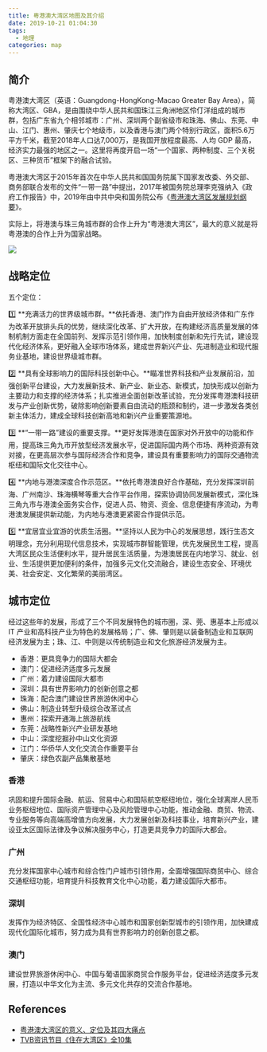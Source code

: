 ```yaml
---
title: 粤港澳大湾区地图及其介绍
date: 2019-10-21 01:04:30
tags:
  - 地理
categories: map
---
```


## 简介

粤港澳大湾区（英语：Guangdong-HongKong-Macao Greater Bay Area），简称大湾区、GBA，是由围绕中华人民共和国珠江三角洲地区伶仃洋组成的城市群，包括广东省九个相邻城市：广州、深圳两个副省级市和珠海、佛山、东莞、中山、江门、惠州、肇庆七个地级市，以及香港与澳门两个特别行政区，面积5.6万平方千米，截至2018年人口达7,000万，是我国开放程度最高、人均 GDP 最高，经济实力最强的地区之一。这里将再度开启一场“一个国家、两种制度、三个关税区、三种货币”框架下的融合试验。

粤港澳大湾区于2015年首次在中华人民共和国国务院属下国家发改委、外交部、商务部联合发布的文件“一带一路”中提出，2017年被国务院总理李克强纳入《政府工作报告》中，2019年由中共中央和国务院公布《[粤港澳大湾区发展规划纲要](http://www.gov.cn/zhengce/2019-02/18/content_5366593.htm#1)》。

实际上，将港澳与珠三角城市群的合作上升为“粤港澳大湾区”，最大的意义就是将粤港澳的合作上升为国家战略。


![](/images/map/珠江三角洲地区地图.jpg)


## 战略定位

五个定位：

:one: **充满活力的世界级城市群。**依托香港、澳门作为自由开放经济体和广东作为改革开放排头兵的优势，继续深化改革、扩大开放，在构建经济高质量发展的体制机制方面走在全国前列、发挥示范引领作用，加快制度创新和先行先试，建设现代化经济体系，更好融入全球市场体系，建成世界新兴产业、先进制造业和现代服务业基地，建设世界级城市群。

:two: **具有全球影响力的国际科技创新中心。**瞄准世界科技和产业发展前沿，加强创新平台建设，大力发展新技术、新产业、新业态、新模式，加快形成以创新为主要动力和支撑的经济体系；扎实推进全面创新改革试验，充分发挥粤港澳科技研发与产业创新优势，破除影响创新要素自由流动的瓶颈和制约，进一步激发各类创新主体活力，建成全球科技创新高地和新兴产业重要策源地。

:three: **“一带一路”建设的重要支撑。**更好发挥港澳在国家对外开放中的功能和作用，提高珠三角九市开放型经济发展水平，促进国际国内两个市场、两种资源有效对接，在更高层次参与国际经济合作和竞争，建设具有重要影响力的国际交通物流枢纽和国际文化交往中心。

:four: **内地与港澳深度合作示范区。**依托粤港澳良好合作基础，充分发挥深圳前海、广州南沙、珠海横琴等重大合作平台作用，探索协调协同发展新模式，深化珠三角九市与港澳全面务实合作，促进人员、物资、资金、信息便捷有序流动，为粤港澳发展提供新动能，为内地与港澳更紧密合作提供示范。

:five: **宜居宜业宜游的优质生活圈。**坚持以人民为中心的发展思想，践行生态文明理念，充分利用现代信息技术，实现城市群智能管理，优先发展民生工程，提高大湾区民众生活便利水平，提升居民生活质量，为港澳居民在内地学习、就业、创业、生活提供更加便利的条件，加强多元文化交流融合，建设生态安全、环境优美、社会安定、文化繁荣的美丽湾区。

## 城市定位

经过这些年的发展，形成了三个不同发展特色的城市圈，深、莞、惠基本上形成以 IT 产业和高科技产业为特色的发展格局；广、佛、肇则是以装备制造业和互联网经济发展为主；珠、江、中则是以传统制造业和文化旅游经济发展为主。

- 香港：更具竞争力的国际大都会
- 澳门：促进经济适度多元发展
- 广州：着力建设国际大都市
- 深圳：具有世界影响力的创新创意之都
- 珠海：配合澳门建设世界旅游休闲中心
- 佛山：制造业转型升级综合改革试点
- 惠州：探索开通海上旅游航线
- 东莞：战略性新兴产业研发基地
- 中山：深度挖掘孙中山文化资源
- 江门：华侨华人文化交流合作重要平台
- 肇庆：绿色农副产品集散基地


### 香港

巩固和提升国际金融、航运、贸易中心和国际航空枢纽地位，强化全球离岸人民币业务枢纽地位、国际资产管理中心及风险管理中心功能，推动金融、商贸、物流、专业服务等向高端高增值方向发展，大力发展创新及科技事业，培育新兴产业，建设亚太区国际法律及争议解决服务中心，打造更具竞争力的国际大都会。

### 广州

充分发挥国家中心城市和综合性门户城市引领作用，全面增强国际商贸中心、综合交通枢纽功能，培育提升科技教育文化中心功能，着力建设国际大都市。

### 深圳

发挥作为经济特区、全国性经济中心城市和国家创新型城市的引领作用，加快建成现代化国际化城市，努力成为具有世界影响力的创新创意之都。


### 澳门

建设世界旅游休闲中心、中国与葡语国家商贸合作服务平台，促进经济适度多元发展，打造以中华文化为主流、多元文化共存的交流合作基地。



## References

- [粤港澳大湾区的意义、定位及其四大痛点](http://www.cdi.com.cn/uploadfiles/pdf/cdiex/cdiex_260.pdf)
- [TVB资讯节目《住在大湾区》‍全10集](https://www.bilibili.com/video/BV1Ua411w7ez)

